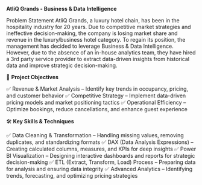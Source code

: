 **AtliQ Grands - Business & Data Intelligence**

Problem Statement
AtliQ Grands, a luxury hotel chain, has been in the hospitality industry for 20 years. Due to competitive market strategies and ineffective decision-making, the company is losing market share and revenue in the luxury/business hotel category.
To regain its position, the management has decided to leverage Business & Data Intelligence. However, due to the absence of an in-house analytics team, they have hired a 3rd party service provider to extract data-driven insights from historical data and improve strategic decision-making.

🎯 **Project Objectives**

✅ Revenue & Market Analysis – Identify key trends in occupancy, pricing, and customer behavior
✅ Competitive Strategy – Implement data-driven pricing models and market positioning tactics
✅ Operational Efficiency – Optimize bookings, reduce cancellations, and enhance guest experience

🛠️ **Key Skills & Techniques**

✅ Data Cleaning & Transformation – Handling missing values, removing duplicates, and standardizing formats
✅ DAX (Data Analysis Expressions) – Creating calculated columns, measures, and KPIs for deep insights
✅ Power BI Visualization – Designing interactive dashboards and reports for strategic decision-making
✅ ETL (Extract, Transform, Load) Process – Preparing data for analysis and ensuring data integrity
✅ Advanced Analytics – Identifying trends, forecasting, and optimizing pricing strategies

